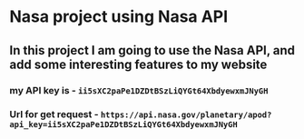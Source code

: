 # Nasa project using Nasa API

## In this project I am going to use the Nasa API, and add some interesting features to my website

### my API key is - `ii5sXC2paPe1DZDtBSzLiQYGt64XbdyewxmJNyGH`

### Url for get request - `https://api.nasa.gov/planetary/apod?api_key=ii5sXC2paPe1DZDtBSzLiQYGt64XbdyewxmJNyGH`
